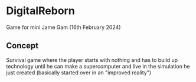 # DigitalReborn
Game for mini Jame Gam (16th February 2024)

## Concept

Survival game where the player starts with nothing and has to build up technology until he can make a supercomputer and live in the simulation he just created (basically started over in an "improved reality")
